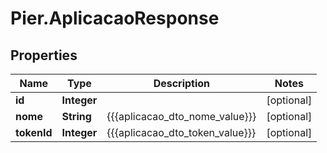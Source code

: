 # Pier.AplicacaoResponse

## Properties
Name | Type | Description | Notes
------------ | ------------- | ------------- | -------------
**id** | **Integer** |  | [optional] 
**nome** | **String** | {{{aplicacao_dto_nome_value}}} | [optional] 
**tokenId** | **Integer** | {{{aplicacao_dto_token_value}}} | [optional] 


